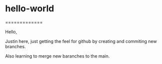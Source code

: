 # hello-world
=============

Hello,

Justin here, just getting the feel for github by creating and commiting new branches.

Also learning to merge new baranches to the main.
